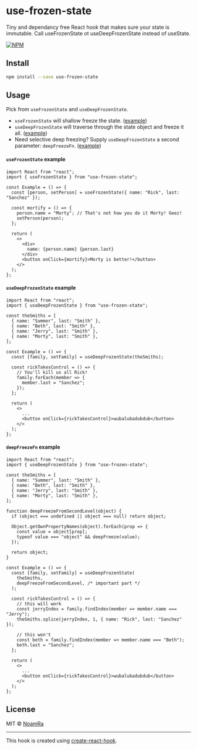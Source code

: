 # use-frozen-state

Tiny and dependancy free React hook that makes sure your state is immutable. Call useFrozenState ot useDeepFrozenState instead of useState.

>

[![NPM](https://img.shields.io/npm/v/use-frozen-state.svg)](https://www.npmjs.com/package/use-frozen-state)

## Install

```bash
npm install --save use-frozen-state
```

## Usage

Pick from `useFrozenState` and `useDeepFrozenState`.

- `useFrozenState` will shallow freeze the state. ([example](#useFrozenState-example))
- `useDeepFrozenState` will traverse through the state object and freeze it all. ([example](#useDeepFrozenState-example))
- Need selective deep freezing? Supply `useDeepFrozenState` a second parameter: `deepFreezeFn`. ([example](#deepFreezeFn-example))

#### `useFrozenState` example

```tsx
import React from "react";
import { useFrozenState } from "use-frozen-state";

const Example = () => {
  const [person, setPerson] = useFrozenState({ name: "Rick", last: "Sanchez" });

  const mortify = () => {
    person.name = "Morty"; // That's not how you do it Morty! Geez!
    setPerson(person);
  };

  return (
    <>
      <div>
        name: {person.name} {person.last}
      </div>
      <button onClick={mortify}>Morty is better!</button>
    </>
  );
};
```

#### `useDeepFrozenState` example

```tsx
import React from "react";
import { useDeepFrozenState } from "use-frozen-state";

const theSmiths = [
  { name: "Summer", last: "Smith" },
  { name: "Beth", last: "Smith" },
  { name: "Jerry", last: "Smith" },
  { name: "Morty", last: "Smith" },
];

const Example = () => {
  const [family, setFamily] = useDeepFrozenState(theSmiths);

  const rickTakesControl = () => {
    // You'll kill us all Rick!
    family.forEach(member => {
      member.last = "Sanchez";
    });
  };

  return (
    <>
      ...
      <button onClick={rickTakesControl}>wubalubadubdub</button>
    </>
  );
};
```

#### `deepFreezeFn` example

```tsx
import React from "react";
import { useDeepFrozenState } from "use-frozen-state";

const theSmiths = [
  { name: "Summer", last: "Smith" },
  { name: "Beth", last: "Smith" },
  { name: "Jerry", last: "Smith" },
  { name: "Morty", last: "Smith" },
];

function deepFreezeFromSecondLevel(object) {
  if (object === undefined || object === null) return object;

  Object.getOwnPropertyNames(object).forEach(prop => {
    const value = object[prop];
    typeof value === "object" && deepFreeze(value);
  });

  return object;
}

const Example = () => {
  const [family, setFamily] = useDeepFrozenState(
    theSmiths,
    deepFreezeFromSecondLevel, /* important part */
  );

  const rickTakesControl = () => {
    // this will work
    const jerryIndex = family.findIndex(member => member.name === "Jerry");
    theSmiths.splice(jerryIndex, 1, { name: "Rick", last: "Sanchez" });

    // this won't
    const beth = family.findIndex(member => member.name === "Beth");
    beth.last = "Sanchez";
  };

  return (
    <>
      ...
      <button onClick={rickTakesControl}>wubalubadubdub</button>
    </>
  );
};
```

## License

MIT © [NoamRa](https://github.com/NoamRa)

---

This hook is created using [create-react-hook](https://github.com/hermanya/create-react-hook).
